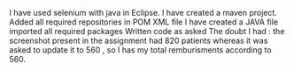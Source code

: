I have used selenium with java in Eclipse.
I have created a maven project.
Added all required repositories in POM XML file
I have created a JAVA file
imported all required packages
Written code as asked
The doubt I had : the screenshot present in the assignment had 820 patients whereas it was asked to update it to 560 , so I has my total remburisments according to 560.
